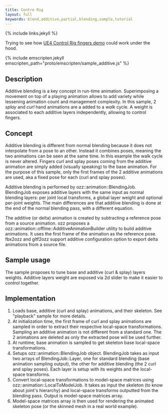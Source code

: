 ```yaml
---
title: Contro Rig
layout: full
keywords: blend,additive,partial,blending,sample,tutorial
---
```


{% include links.jekyll %}

Trying to see how [UE4 Control Rig fingers demo](https://twitter.com/AlanNoon/status/1256225763679965184?s=20) could work under the hood.

{% include emscripten.jekyll emscripten_path="proto/emscripten/sample_additive.js" %}

## Description

Additive blending is a key concept in run-time animation. Superimposing a movement on top of a playing animation allows to add variety while lessening animation count and management complexity. In this sample, 2 *splay* and *curl* hand animations are a added to a *walk* cycle. A weight is associated to each additive layers independently, allowing to control fingers.

## Concept

Additive blending is different from normal blending because it does not interpolate from a pose to an other. Instead it combines poses, meaning the two animations can be seen at the same time. In this example the walk cycle is never altered. Fingers curl and splay poses coming from the additive animation are simply added (visually speaking) to the base animation. For the purpose of this sample, only the first frames of the 2 additive animations are used, aka a fixed pose for each (curl and splay poses).

Additive blending is performed by ozz::animation::BlendingJob. BlendingJob exposes additive layers with the same input as normal blending layers: per joint local transforms, a global layer weight and optional per-joint weights. The main differences are that additive blending is done at the end of the normal blending pass, with a different equation.

The additive (or delta) animation is created by subtracting a reference pose from a source animation. ozz proposes a ozz::animation::offline::AdditiveAnimationBuilder utility to build additive animations. It uses the first frame of the animation as the reference pose. fbx2ozz and gltf2ozz support additive configuration option to export delta animations from a source file.

## Sample usage

The sample proposes to tune base and additive (curl & splay) layers weights. Additive layers weight are exposed via 2d slider to make it easier to control together.

## Implementation

1. Loads base, additive (curl and splay) animations, and their skeleton. See "playback" sample for more details.
2. At initialization time, the first frame of curl and splay animations are sampled in order to extract their respective local-space transformations. Sampling an additive animation is not different from a standard one. The 2 animations are deleted as only the extracted pose will be used further. 
3. At runtime, base animation is sampled to get skeleton base local-space transformations.
3. Setups ozz::animation::BlendingJob object. BlendingJob takes as input two arrays of BlendingJob::Layer, one for standard blending (base animation sampling output), the other for additive blending (the 2 curl and splay poses). Each layer is setup with its weights and the local-space transforms.
4. Convert local-space transformations to model-space matrices using ozz::animation::LocalToModelJob. It takes as input the skeleton (to know about joint's hierarchy) and local-space transforms outputted from the blending pass. Output is model-space matrices array.
5. Model-space matrices array is then used for rendering the animated skeleton pose (or the skinned mesh in a real world example).
